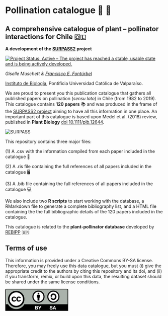 # Pollination catalogue :hibiscus: :honeybee:

## A comprehensive catalogue of plant – pollinator interactions for Chile :chile:

**A development of the [SURPASS2](https://bee-surpass.org) project**

[![Project Status: Active – The project has reached a stable, usable state and is being actively developed.](https://www.repostatus.org/badges/latest/active.svg)](https://www.repostatus.org/#active)

_Giselle Muschett & [Francisco E. Fontúrbel](https://github.com/fonturbel)_

[Instituto de Biología](http://biologia.pucv.cl/), Pontificia Universidad Católica de Valparaíso.


We are proud to present you this publication catalogue that gathers all published papers on pollination (_sensu lato_) in Chile (from 1982 to 2019). This catalogue contains **120 papers** :books: and was produced in the frame of the [SURPASS2 project](https://bee-surpass.org) aiming to have all this information in one place. An important part of this catalogue is based upon Medel et al. (2018) review, published in **Plant Biology** [doi 10.1111/plb.12644](https://doi.org/10.1111/plb.12644).

![SURPASS](images/surpass_logo.png)

This repository contains three major files:

(1) A .csv with the information compiled from each paper included in the catalogue :closed_book:

(2) A .ris file containing the full references of all papers included in the catalogue :desktop_computer:

(3) A .bib file containing the full references of all papers included in the catalogue :computer:


We also include two **R scripts** to start working with the database, a RMarkdown file to generate a complete bibliography list, and a HTML file containing the the full bibliographic details of the 120 papers included in the catalogue.


This catalogue is related to the **plant-pollinator database** developed by [REBIPP](https://www.rebipp.org.br) :brazil:


## Terms of use

This information is provided under a Creative Commons BY-SA license. Therefore, you may freely use this data catalogue, but you must (i) give the appropriate credit to the authors by citing this repository and its doi, and (ii) if you transform, remix, or build upon this data, the resulting dataset should be shared under the same license conditions.

![license](images/license.png)
